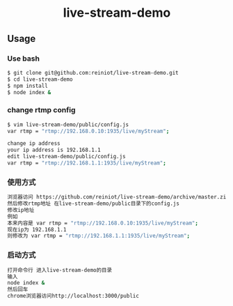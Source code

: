 <h1 align="center">live-stream-demo</h1>


## Usage

### Use bash

```bash
$ git clone git@github.com:reiniot/live-stream-demo.git
$ cd live-stream-demo
$ npm install
$ node index &
```

### change rtmp config
```bash
$ vim live-stream-demo/public/config.js
var rtmp = "rtmp://192.168.0.10:1935/live/myStream";

change ip address
your ip address is 192.168.1.1
edit live-stream-demo/public/config.js
var rtmp = "rtmp://192.168.1.1:1935/live/myStream";
```

### 使用方式

```bash
浏览器访问 https://github.com/reiniot/live-stream-demo/archive/master.zip 下载文件
然后修改rtmp地址 在live-stream-demo/public目录下的config.js
修改ip地址
例如
本来内容是 var rtmp = "rtmp://192.168.0.10:1935/live/myStream";
现在ip为 192.168.1.1
则修改为 var rtmp = "rtmp://192.168.1.1:1935/live/myStream";
```

### 启动方式

```bash
打开命令行 进入live-stream-demo的目录
输入
node index &
然后回车
chrome浏览器访问http://localhost:3000/public
```